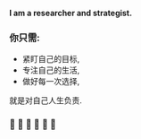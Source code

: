 **I am a researcher and
         strategist.**

### 你只需:

- 紧盯自己的目标,
- 专注自己的生活,
- 做好每一次选择,

就是对自己人生负责.
### 👋 👋 👋 👋 👋 👋
